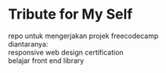 # Tribute for My Self
repo untuk mengerjakan projek freecodecamp  
diantaranya:  
responsive web design certification  
belajar front end library 

